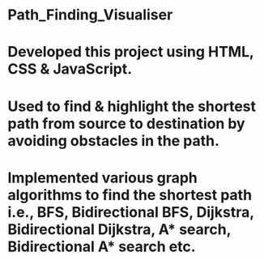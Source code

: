 # Path_Finding_Visualiser
# Developed this project using HTML, CSS & JavaScript.
# Used to find & highlight the shortest path from source to destination by avoiding obstacles in the path.
# Implemented various graph algorithms to find the shortest path i.e., BFS, Bidirectional BFS, Dijkstra,  Bidirectional Dijkstra, A* search, Bidirectional A* search etc.

